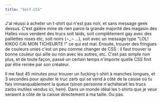 ```yaml
---
title: "Self-CSS"
---
```


J'ai réussi à acheter un t-shirt qui n'est pas noir, et sans message geek
dessus. C'est galère mine de rien parce la grande majorité des magasin des
Halles vous vendent des trucs soit laids, soit complètement gay avec des
paillettes roses etc, soit noirs (¬_¬ ...), soit avec un message type "LOL!
KIKOO CAI MON TICHEURTE !" ce qui est mal. Ensuite, trouver des fringues de
couleurs unies c'est un peu comme changer de CSS : il faut trouver la bonne
couleur qui aille ou non avec les autres, etc. C'est pas simple non plus, et
de toute façon, passé un certain temps n'importe quelle CSS finit par être
reniée par son créateur.

Il me faut 45 minutes pour trouver un fucking t-shirt à manches longues, et 3
secondes pour ajouter le truc zarb qui se vend à côté de la caisse où tu fais
immanquablement la queue (sinon personne n'achéterait les trucs zarbs inutiles
vendus ici, hein). Dans un monde idéal les t-shirts que je veux seraient à
côté de la caisse directement à ma taille. Ou pas.

